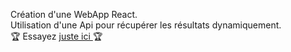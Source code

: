 Création d'une WebApp React.<br>
Utilisation d'une Api pour récupérer les résultats dynamiquement.<br>
🏆 Essayez <a href="https://andreagauvreau.github.io/anime-search-app/">juste ici </a> 🏆
